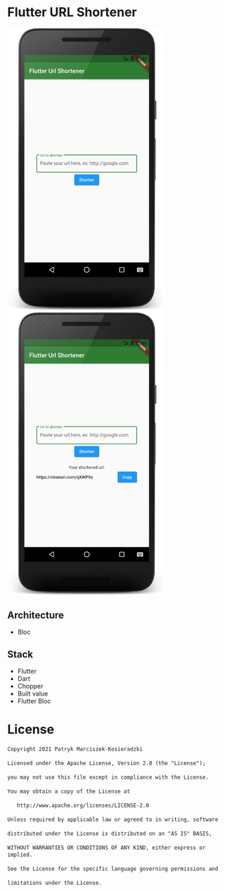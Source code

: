 # Flutter URL Shortener

<img src="art/Screenshot_01.png" width="360"> <img src="art/Screenshot_02.png" width="360">

## Architecture
- Bloc

## Stack
- Flutter
- Dart
- Chopper
- Built value
- Flutter Bloc

# License

    Copyright 2021 Patryk Marciszek-Kosieradzki

    Licensed under the Apache License, Version 2.0 (the "License");

    you may not use this file except in compliance with the License.

    You may obtain a copy of the License at

       http://www.apache.org/licenses/LICENSE-2.0

    Unless required by applicable law or agreed to in writing, software

    distributed under the License is distributed on an "AS IS" BASIS,

    WITHOUT WARRANTIES OR CONDITIONS OF ANY KIND, either express or implied.

    See the License for the specific language governing permissions and

    limitations under the License.

